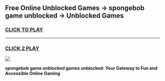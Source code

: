 
## Free Online Unblocked Games → spongebob game unblocked → Unblocked Games
<h3>
<a href="https://premium.freeplayer.one?title=spongebob_game_unblocked&ref=21F">CLICK TO PLAY</a></h3>
<hr>

<h3>
<a href="https://premium.freeplayer.one?title=spongebob_game_unblocked&ref=21F">CLICK 2 PLAY</a>
  
</h3>

<a href="https://premium.freeplayer.one?title=spongebob_game_unblocked&ref=21F/"><img src="https://clearcache.store/games.png"></a>


**spongebob game unblocked games unblocked: Your Gateway to Fun and Accessible Online Gaming**
